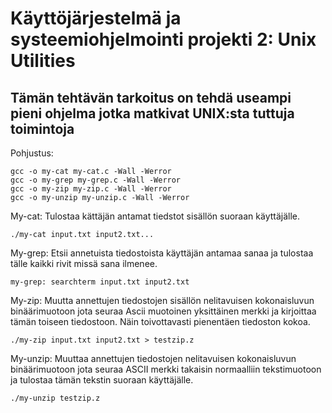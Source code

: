 # Käyttöjärjestelmä ja systeemiohjelmointi projekti 2: Unix Utilities
## Tämän tehtävän tarkoitus on tehdä useampi pieni ohjelma jotka matkivat UNIX:sta tuttuja toimintoja

Pohjustus:
```
gcc -o my-cat my-cat.c -Wall -Werror
gcc -o my-grep my-grep.c -Wall -Werror
gcc -o my-zip my-zip.c -Wall -Werror
gcc -o my-unzip my-unzip.c -Wall -Werror

```
My-cat: Tulostaa kättäjän antamat tiedstot sisällön suoraan käyttäjälle.
```
./my-cat input.txt input2.txt...
```

My-grep: Etsii annetuista tiedostoista käyttäjän antamaa sanaa ja tulostaa tälle kaikki rivit missä sana ilmenee.
```
my-grep: searchterm input.txt input2.txt
```

My-zip: Muutta annettujen tiedostojen sisällön nelitavuisen kokonaisluvun binäärimuotoon jota seuraa Ascii muotoinen yksittäinen merkki ja kirjoittaa tämän toiseen tiedostoon. Näin toivottavasti pienentäen tiedoston kokoa.
```
./my-zip input.txt input2.txt > testzip.z
```

My-unzip: Muuttaa annettujen tiedostojen nelitavuisen kokonaisluvun binäärimuotoon jota seuraa ASCII merkki takaisin normaalliin tekstimuotoon ja tulostaa tämän tekstin suoraan käyttäjälle. 
```
./my-unzip testzip.z
```
